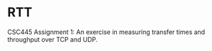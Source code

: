 RTT
===

CSC445 Assignment 1: An exercise in measuring transfer times and throughput over TCP and UDP.
